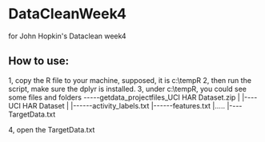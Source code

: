 # DataCleanWeek4
for John Hopkin's Dataclean week4

## How to use:
1, copy the R file to your machine, supposed, it is c:\tempR
2, then run the script, make sure the dplyr is installed. 
3, under c:\tempR, you could see some files and folders
   -----getdata_projectfiles_UCI HAR Dataset.zip
   |
   |----UCI HAR Dataset
        |
        |------activity_labels.txt
        |------features.txt
        |.....
   |----TargetData.txt

4, open the TargetData.txt
